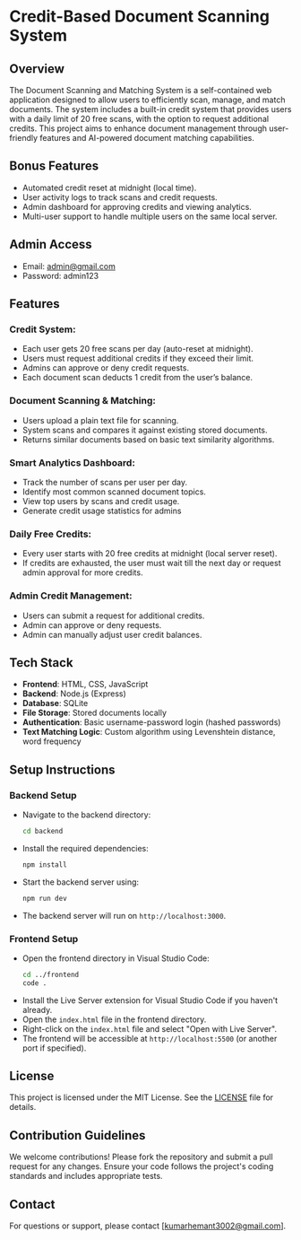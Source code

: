 # Credit-Based Document Scanning System

## Overview
The Document Scanning and Matching System is a self-contained web application designed to allow users to efficiently scan, manage, and match documents. The system includes a built-in credit system that provides users with a daily limit of 20 free scans, with the option to request additional credits. This project aims to enhance document management through user-friendly features and AI-powered document matching capabilities.

## Bonus Features
- Automated credit reset at midnight (local time).
- User activity logs to track scans and credit requests.
- Admin dashboard for approving credits and viewing analytics.
- Multi-user support to handle multiple users on the same local server.

## Admin Access
- Email: admin@gmail.com
- Password: admin123

## Features

### Credit System:
- Each user gets 20 free scans per day (auto-reset at midnight).
- Users must request additional credits if they exceed their limit.
- Admins can approve or deny credit requests.
- Each document scan deducts 1 credit from the user’s balance.

### Document Scanning & Matching:
- Users upload a plain text file for scanning.
- System scans and compares it against existing stored documents.
- Returns similar documents based on basic text similarity algorithms.

### Smart Analytics Dashboard:
- Track the number of scans per user per day.
- Identify most common scanned document topics.
- View top users by scans and credit usage.
- Generate credit usage statistics for admins

### Daily Free Credits:
- Every user starts with 20 free credits at midnight (local server reset).
- If credits are exhausted, the user must wait till the next day or request admin approval for more credits.

### Admin Credit Management:
- Users can submit a request for additional credits.
- Admin can approve or deny requests.
- Admin can manually adjust user credit balances.

## Tech Stack

- **Frontend**: HTML, CSS, JavaScript
- **Backend**: Node.js (Express)
- **Database**: SQLite
- **File Storage**: Stored documents locally
- **Authentication**: Basic username-password login (hashed passwords)
- **Text Matching Logic**: Custom algorithm using Levenshtein distance, word frequency

## Setup Instructions

### Backend Setup
- Navigate to the backend directory:
   ```bash
   cd backend
   ```
- Install the required dependencies:
   ```bash
   npm install
   ```

- Start the backend server using:
   ```bash
   npm run dev
   ```
- The backend server will run on `http://localhost:3000`.

### Frontend Setup
- Open the frontend directory in Visual Studio Code:
   ```bash
   cd ../frontend
   code .
   ```
- Install the Live Server extension for Visual Studio Code if you haven't already.
- Open the `index.html` file in the frontend directory.
- Right-click on the `index.html` file and select "Open with Live Server".
- The frontend will be accessible at `http://localhost:5500` (or another port if specified).

## License
This project is licensed under the MIT License. See the [LICENSE](LICENSE) file for details.

## Contribution Guidelines
We welcome contributions! Please fork the repository and submit a pull request for any changes.
Ensure your code follows the project's coding standards and includes appropriate tests.

## Contact
For questions or support, please contact [kumarhemant3002@gmail.com].